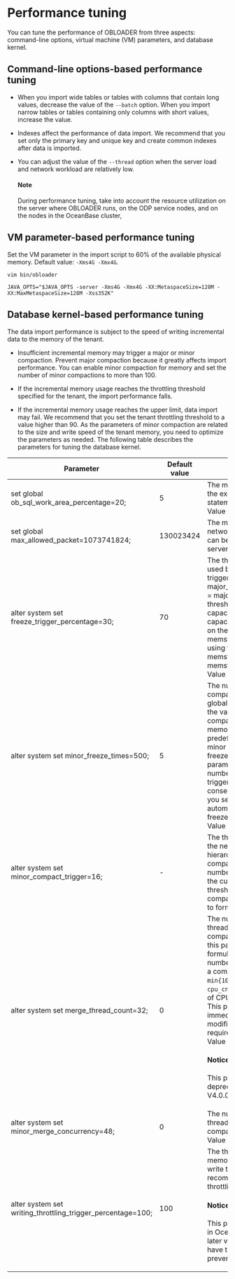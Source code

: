 Performance tuning
=========================

You can tune the performance of OBLOADER from three aspects: command-line options, virtual machine (VM) parameters, and database kernel.

Command-line options-based performance tuning
----------------------------

* When you import wide tables or tables with columns that contain long values, decrease the value of the `--batch` option. When you import narrow tables or tables containing only columns with short values, increase the value.
* Indexes affect the performance of data import. We recommend that you set only the primary key and unique key and create common indexes after data is imported.
* You can adjust the value of the `--thread` option when the server load and network workload are relatively low.

  <main id="notice" type='explain'>
    <h4>Note</h4>
    <p>During performance tuning, take into account the resource utilization on the server where OBLOADER runs, on the ODP service nodes, and on the nodes in the OceanBase cluster, </p>
  </main>

VM parameter-based performance tuning
----------------------------

Set the VM parameter in the import script to 60% of the available physical memory. Default value: `-Xms4G -Xmx4G`.

```shell
vim bin/obloader

JAVA_OPTS="$JAVA_OPTS -server -Xms4G -Xmx4G -XX:MetaspaceSize=128M -XX:MaxMetaspaceSize=128M -Xss352K"
```

Database kernel-based performance tuning
----------------------------

The data import performance is subject to the speed of writing incremental data to the memory of the tenant.

* Insufficient incremental memory may trigger a major or minor compaction. Prevent major compaction because it greatly affects import performance. You can enable minor compaction for memory and set the number of minor compactions to more than 100.



* If the incremental memory usage reaches the throttling threshold specified for the tenant, the import performance falls.



* If the incremental memory usage reaches the upper limit, data import may fail. We recommend that you set the tenant throttling threshold to a value higher than 90. As the parameters of minor compaction are related to the size and write speed of the tenant memory, you need to optimize the parameters as needed. The following table describes the parameters for tuning the database kernel.






| **Parameter** | **Default value** | **Description** |
|------------------------------------------------------------------------------------------------------------|-----------|------------------------------------------------------------------------------------------------------------------------------------------------------------------------------------------------------------------------------------------------------------------------|
| set global ob_sql_work_area_percentage=20; | 5 | The memory usage during the execution of SQL statements. <br>Value range: [0,100].  |
| set global max_allowed_packet=1073741824; | 130023424 | The maximum size of network data packets that can be received by the server.  |
| alter system set freeze_trigger_percentage=30; | 70 | The threshold of memory used by tenants for triggering a global freeze.  major_freeze_trigger_percent = major_freeze trigger threshold/MemStore capacity. The MemStore capacity is calculated based on the value of memstore_lmt_percent by using the following formula:  memstore_lmt_percent = memstore_limit/min_memory. <br>Value range: [1,99].  |
| alter system set minor_freeze_times=500; | 5 | The number of minor compactions for triggering a global major compaction. If the value is `0`, minor compaction is disabled.  If the memory usage reaches a predefined threshold, a minor freeze or a major freeze will be triggered. This parameter specifies the number of minor freezes triggered between two consecutive major freezes. If you set this parameter to `0`, automatic triggering of minor freezes is disabled. <br>Value range: [0,65536).  |
| alter system set minor_compact_trigger=16; | - | The threshold for triggering the next-level compaction in hierarchical minor compactions.  When the total number of mini SSTables in the current level reaches this threshold, all SSTables are compacted to the next level to form a new minor SSTable.  |
| alter system set merge_thread_count=32; | 0 | The number of worker threads for daily major compactions.  If the value of this parameter is `0`, the formula for calculating the number of worker threads for a compaction is `min{10,cpu_cnt*0.3}`, where `cpu_cnt` indicates the number of CPU cores in the system.  This parameter takes effect immediately after modification and does not require a restart. <br>Value range: [0,256].  <main id="notice" type='notice'><h4>Notice</h4><p>This parameter has been deprecated in OceanBase V4.0.0 and later versions.</p></main>|
| alter system set minor_merge_concurrency=48; | 0 | The number of concurrent threads in a minor compaction. <br>Value range: [0,64].  |
| alter system set writing_throttling_trigger_percentage=100; | 100 | The threshold of server memory usage that triggers write throttling. We recommend that you disable throttling for the server. <main id="notice" type='notice'><h4>Notice</h4><p>This parameter is supported in OceanBase V2.2.30 and later versions. The tool must have the memory exhaustion prevention capability. </p></main> |


